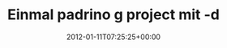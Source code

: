 ---
retweeted: false
source: <a href="http://itunes.apple.com/us/app/twitter/id409789998?mt=12" rel="nofollow">Twitter
  for Mac</a>
entities:
  hashtags: []
  symbols: []
  user_mentions:
  - name: Florian Gilcher (@skade@hachyderm.io)
    screen_name: Argorak
    indices:
    - '107'
    - '115'
    id_str: '27227212'
    id: '27227212'
  urls: []
display_text_range:
- '0'
- '125'
favorite_count: '0'
id_str: '157000142677999616'
truncated: false
retweet_count: '0'
id: '157000142677999616'
created_at: Wed Jan 11 07:25:25 +0000 2012
favorited: false
full_text: Einmal padrino g project mit -d couchrest gemacht und schon folgen mir
  3 CouchDB Accounts. Verschweigt mir [@Argorak](https://twitter.com/Argorak) da etwas?
lang: de
tags:
- pesos:twitter
date: '2012-01-11T07:25:25+00:00'
src: https://twitter.com/bascht/status/157000142677999616
original_url: https://twitter.com/bascht/status/157000142677999616
type: twitter_tweet
text: Einmal padrino g project mit -d couchrest gemacht und schon folgen mir 3 CouchDB
  Accounts. Verschweigt mir [@Argorak](https://twitter.com/Argorak) da etwas?
title: Einmal padrino g project mit -d

---